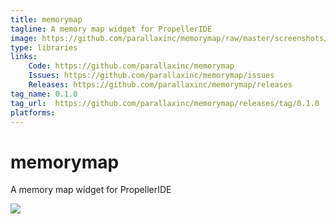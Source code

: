 ```yaml
---
title: memorymap
tagline: A memory map widget for PropellerIDE
image: https://github.com/parallaxinc/memorymap/raw/master/screenshots/MemoryMap_018.png
type: libraries
links:
    Code: https://github.com/parallaxinc/memorymap
    Issues: https://github.com/parallaxinc/memorymap/issues
    Releases: https://github.com/parallaxinc/memorymap/releases
tag_name: 0.1.0
tag_url:  https://github.com/parallaxinc/memorymap/releases/tag/0.1.0
platforms:
---
```

# memorymap

A memory map widget for PropellerIDE

![](https://github.com/parallaxinc/memorymap/raw/master/screenshots/MemoryMap_018.png)

